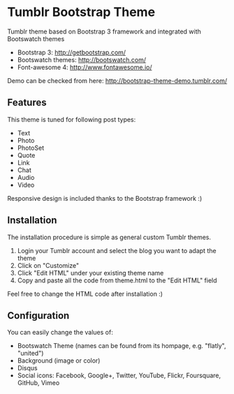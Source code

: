 Tumblr Bootstrap Theme
======================

Tumblr theme based on Bootstrap 3 framework and integrated with Bootswatch themes

* Bootstrap 3: http://getbootstrap.com/
* Bootswatch themes: http://bootswatch.com/
* Font-awesome 4: http://www.fontawesome.io/

Demo can be checked from here: http://bootstrap-theme-demo.tumblr.com/


Features
-------------------------

This theme is tuned for following post types:

* Text
* Photo
* PhotoSet
* Quote
* Link
* Chat
* Audio
* Video

Responsive design is included thanks to the Bootstrap framework :)


Installation
-------------------------

The installation procedure is simple as general custom Tumblr themes.

1.	Login your Tumblr account and select the blog you want to adapt the theme
2.	Click on "Customize"
3.	Click "Edit HTML" under your existing theme name
4. 	Copy and paste all the code from theme.html to the "Edit HTML" field

Feel free to change the HTML code after installation :)


Configuration
-------------------------

You can easily change the values of:

* Bootswatch Theme (names can be found from its hompage, e.g. "flatly", "united")
* Background (image or color)
* Disqus
* Social icons: Facebook, Google+, Twitter, YouTube, Flickr, Foursquare, GitHub, Vimeo

